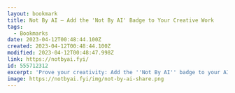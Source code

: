 ```yaml
---
layout: bookmark
title: Not By AI — Add the 'Not By AI' Badge to Your Creative Work
tags:
  - Bookmarks
date: 2023-04-12T00:48:44.100Z
created: 2023-04-12T00:48:44.100Z
modified: 2023-04-12T00:48:47.998Z
link: https://notbyai.fyi/
id: 555712312
excerpt: 'Prove your creativity: Add the ''Not By AI'' badge to your AI-free content.'
image: https://notbyai.fyi/img/not-by-ai-share.png
---
```

